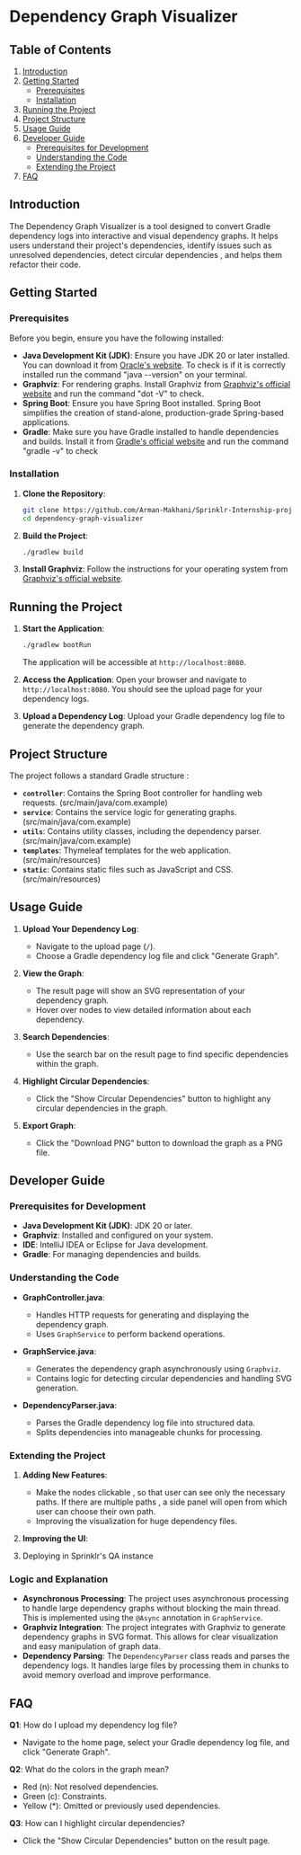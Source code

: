 # Dependency Graph Visualizer

## Table of Contents
1. [Introduction](#introduction)
2. [Getting Started](#getting-started)
    - [Prerequisites](#prerequisites)
    - [Installation](#installation)
3. [Running the Project](#running-the-project)
4. [Project Structure](#project-structure)
5. [Usage Guide](#usage-guide)
6. [Developer Guide](#developer-guide)
    - [Prerequisites for Development](#prerequisites-for-development)
    - [Understanding the Code](#understanding-the-code)
    - [Extending the Project](#extending-the-project)
7. [FAQ](#faq)


## Introduction
The Dependency Graph Visualizer is a tool designed to convert Gradle dependency logs into interactive and visual dependency graphs. It helps users understand their project's dependencies, identify issues such as unresolved dependencies, detect circular dependencies , and helps them refactor their code.

## Getting Started

### Prerequisites
Before you begin, ensure you have the following installed:

- **Java Development Kit (JDK)**: Ensure you have JDK 20 or later installed. You can download it from [Oracle's website](https://www.oracle.com/java/technologies/downloads/). To check is if it is correctly installed run the command "java --version" on your terminal.
- **Graphviz**: For rendering graphs. Install Graphviz from [Graphviz's official website](https://graphviz.org/download/) and run the command "dot -V" to check.
- **Spring Boot**: Ensure you have Spring Boot installed. Spring Boot simplifies the creation of stand-alone, production-grade Spring-based applications.
- **Gradle**: Make sure you have Gradle installed to handle dependencies and builds. Install it from [Gradle's official website](https://gradle.org/install/) and run the command "gradle -v" to check 

### Installation

1. **Clone the Repository**:
    ```bash
    git clone https://github.com/Arman-Makhani/Sprinklr-Internship-project
    cd dependency-graph-visualizer
    ```

2. **Build the Project**:
    ```bash
    ./gradlew build
    ```

3. **Install Graphviz**:
    Follow the instructions for your operating system from [Graphviz's official website](https://graphviz.org/download/).

## Running the Project

1. **Start the Application**:
    ```bash
    ./gradlew bootRun
    ```
    The application will be accessible at `http://localhost:8080`.

2. **Access the Application**:
    Open your browser and navigate to `http://localhost:8080`. You should see the upload page for your dependency logs.

3. **Upload a Dependency Log**:
    Upload your Gradle dependency log file to generate the dependency graph.

## Project Structure

The project follows a standard Gradle structure :


- **`controller`**: Contains the Spring Boot controller for handling web requests. (src/main/java/com.example)
- **`service`**: Contains the service logic for generating graphs. (src/main/java/com.example)
- **`utils`**: Contains utility classes, including the dependency parser. (src/main/java/com.example)
- **`templates`**: Thymeleaf templates for the web application. (src/main/resources)
- **`static`**: Contains static files such as JavaScript and CSS. (src/main/resources)

## Usage Guide

1. **Upload Your Dependency Log**:
   - Navigate to the upload page (`/`).
   - Choose a Gradle dependency log file and click "Generate Graph".

2. **View the Graph**:
   - The result page will show an SVG representation of your dependency graph.
   - Hover over nodes to view detailed information about each dependency.

3. **Search Dependencies**:
   - Use the search bar on the result page to find specific dependencies within the graph.

4. **Highlight Circular Dependencies**:
   - Click the "Show Circular Dependencies" button to highlight any circular dependencies in the graph.

5. **Export Graph**:
   - Click the "Download PNG" button to download the graph as a PNG file.

## Developer Guide

### Prerequisites for Development
- **Java Development Kit (JDK)**: JDK 20 or later.
- **Graphviz**: Installed and configured on your system.
- **IDE**: IntelliJ IDEA or Eclipse for Java development.
- **Gradle**: For managing dependencies and builds.

### Understanding the Code

- **GraphController.java**:
  - Handles HTTP requests for generating and displaying the dependency graph.
  - Uses `GraphService` to perform backend operations.

- **GraphService.java**:
  - Generates the dependency graph asynchronously using `Graphviz`.
  - Contains logic for detecting circular dependencies and handling SVG generation.

- **DependencyParser.java**:
  - Parses the Gradle dependency log file into structured data.
  - Splits dependencies into manageable chunks for processing.

### Extending the Project

1. **Adding New Features**:
   - Make the nodes clickable , so that user can see only the necessary paths. If there are multiple paths , a side panel will open from which user can choose their own path.
   - Improving the visualization for huge dependency files.

2. **Improving the UI**:
   
3. Deploying in Sprinklr's QA instance

### Logic and Explanation

- **Asynchronous Processing**: The project uses asynchronous processing to handle large dependency graphs without blocking the main thread. This is implemented using the `@Async` annotation in `GraphService`.
- **Graphviz Integration**: The project integrates with Graphviz to generate dependency graphs in SVG format. This allows for clear visualization and easy manipulation of graph data.
- **Dependency Parsing**: The `DependencyParser` class reads and parses the dependency logs. It handles large files by processing them in chunks to avoid memory overload and improve performance.

## FAQ

**Q1**: How do I upload my dependency log file?
- Navigate to the home page, select your Gradle dependency log file, and click "Generate Graph".

**Q2**: What do the colors in the graph mean?
- Red (n): Not resolved dependencies.
- Green (c): Constraints.
- Yellow (*): Omitted or previously used dependencies.

**Q3**: How can I highlight circular dependencies?
- Click the "Show Circular Dependencies" button on the result page.



